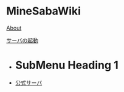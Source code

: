 <!--
  -- Name of your wiki
  -- Do NOT remove the leading `#` character.
  -->

# MineSabaWiki


<!--
  -- Default theme
  -- (Read: http://dynalon.github.io/mdwiki/#!customizing.md#Theme_chooser)
  -->

<!--
  -- Navigation
  -- (Read: http://dynalon.github.io/mdwiki/#!quickstart.md#Adding_a_navigation)
  -->

[About](about.md)

[サーバの起動]()
  * # SubMenu Heading 1
  * [公式サーバ](p/s-start-mp.md)

<!-- A more complex navigation example: ----------------------------------------

[Menu Item 1]()

  * # SubMenu Heading 1
  * [SubMenu Item 1](pages/subitem1.md)
  * [SubMenu Item 2](pages/subitem2.md)
  - - - -
  * # SubMenu Heading 2
  * [SubMenu Item 3](pages/subitem3.md)
  - - - -
  * # SubMenu Heading 3
  * [SubMenu Item 3](pages/subitem3.md)

[Menu Item 2](pages/item2.md)

[Menu Item 3](pages/item3.md)

---------------------------------------------------------------------------- -->

<!--
  -- Change the Language
  -- Could be useful when there's more than one language wiki.
  -->

<!--
[Change the Language]()

  * [English (United States)](/en_US/)
  * [English (United Kingdom)](/en_GB/)
  * [Italian](/it/)
-->

<!--
  -- Let the user choose a theme
  -- (Read: http://dynalon.github.io/mdwiki/#!quickstart.md#Adding_a_navigation)
  -->

<!--
[gimmick:themechooser](Choose theme)
-->